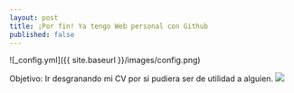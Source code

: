 ```yaml
---
layout: post
title: ¡Por fin! Ya tengo Web personal con Github
published: false
---
```


![_config.yml]({{ site.baseurl }}/images/config.png)

Objetivo: Ir desgranando mi CV por si pudiera ser de utilidad a alguien.
![]({{site.baseurl}}/_posts/DSC02371.JPG)